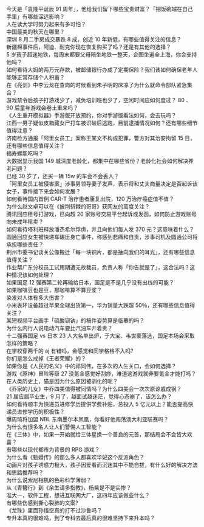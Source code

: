 今天是「袁隆平诞辰 91 周年」，他给我们留下哪些宝贵财富？「把饭碗端在自己手里」有哪些深远影响？  
人在读大学时努力起来有多可怕？  
中国最美的秋天在哪里？  
深圳 8 月二手房成交暴跌 8 成，创近 10 年新低，有哪些值得关注的信息？  
新疆棉事件后，阿迪、耐克你现在恢复购买了吗？还是有其他的选择？  
5 岁孩子超迷地铁，每周末都要父母陪坐地铁一整天，企图坐遍全上海，你会支持他吗？  
如何看待大妈的两万元存款，被邮储银行办成了定期保险？我们该如何确保老年人能够正常存储个人积蓄？  
在《亮剑》中李云龙在查岗的时候看到朱子明的床凉了为什么就命令部队紧急集合？  
游戏禁令后孩子打游戏少了，减负培训班也少了，空闲时间应如何度过？ 80 、 90 后童年游戏会卷土重来吗？  
《人生重开模拟器》手游版开放预约，你对手游版看法如何，会去玩吗？  
江西一男子疑似皮箱藏女尸打车被识破后逃跑，目前逮捕情况如何？还有哪些细节值得注意？  
济南检方通报「阿里女员工」案称王某文不构成犯罪，警方对其治安拘留 15 日，还有哪些信息值得关注？  
福寿螺能吃吗？  
大数据显示我国 149 城深度老龄化，都集中在哪些省份？老龄化社会如何解决养老问题？  
已经 30 岁了，还买一辆 15w 的车会不会丢人？  
「阿里女员工被侵害案」涉事男领导妻子发声，表示将和丈夫商量决定是否起诉该女子，事件接下来会如何发展？  
如何看待国内首例 CAR-T 治疗患者康复出院，120 万治疗癌症值不值？  
为什么赵文卓可以在《披荆斩棘的哥哥》获网友的高度关注？  
腾讯回应租号打游戏，已向超 20 家账号交易平台起诉或发函，如何防止游戏账号向未成年租卖？  
如何看待塔利班释放潘杰希尔俘虏，并且向他们每人发 370 元？这意味着什么？  
圆通回应女生被快递车碾压身亡事件，称感到悲痛和自责，涉事司机及圆通公司将承担哪些责任？  
荆州市委书记谈关公像搬迁「每一块铜片，都是抽向我们的耳光」，还有哪些信息值得关注？  
作业帮广东分校员工试用期遭无故裁员，负责人称「你告就是了」，这合法吗？这种情况该如何处理？  
如果国足 12 强赛第二轮再输给日本，国足是不是几乎没有出线的可能？  
如果咖啡豆也是豆，那咖啡算不算豆浆？  
染发对人体有多大伤害？  
小米表环设备超过苹果全球出货第一，华为销量大跌超 50％，还有哪些信息值得关注？  
某短视频平台画手「硫酸钡钠」的稿件姿势算是临摹的吗？  
为什么内行人说电动汽车要比汽油车开着贵？  
十二强赛国足 vs 日本 23 人大名单出炉，于大宝、韦世豪落选，国足本场会采取怎样的策略？  
在学校穿两千的 aj 有错吗，会感觉和同学格格不入吗?  
你们是怎么戒掉《王者荣耀》的？  
如果你是《人民的名义》中的祁同伟，在多次的人生关口，会如何选择？  
游戏《原神》冒险等级 27 没氪金感觉好刮痧，难道这游戏就非要氪金才能打吗？  
在人类历史上，猫是因为什么原因被驯化的呢？  
《乔家的儿女》中乔四美值得被同情吗？为什么四美会一次次原谅戚成钢？  
21 届应届毕业生，9 月了，越面试越迷茫，觉得心态崩了，该怎么办？  
如何看待顺丰为快递员进修学历提供学费补贴，总投入 5 亿元以上？能否提高快递员进修学历的积极性？  
曝周琦将加盟 NBL 东南墨尔本凤凰，你看好他闯荡澳大利亚联赛吗？  
为什么有很多名人让人们警惕人工智能？  
在《三体》中，如果一开始就给三体星换一个善良的元首，那结局会不会皆大欢喜？  
有哪些以现代都市为背景的 RPG 游戏？  
为什么看《甄嬛传》的那么多人都喜欢华妃这个反派角色？  
动画片对孩子诱惑力极大，孩子因爱看而沉迷其中不能自拔，有什么好的解决方法和思路推荐吗？  
为什么说索尼相机的色彩科学薄弱？  
从《青簪行》到《余生请多指教》，杨紫是不是实惨？  
准大一，软件工程，想进互联网大厂，这四年应该做些什么？  
有哪些伤感到撕心裂肺的文案?  
《龙珠》里面孙悟空真的打不过沙鲁吗？  
专升本真的很难吗，到了专科去最后真的很难坚持下来升本吗？  
